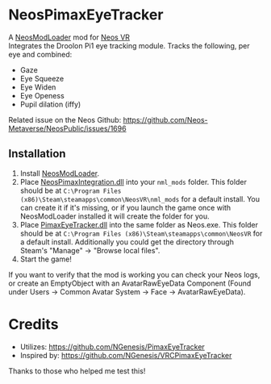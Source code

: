 # NeosPimaxEyeTracker

A [NeosModLoader](https://github.com/zkxs/NeosModLoader) mod for [Neos VR](https://neos.com/)  
Integrates the Droolon Pi1 eye tracking module. Tracks the following, per eye and combined:
- Gaze
- Eye Squeeze
- Eye Widen
- Eye Openess
- Pupil dilation (iffy)

Related issue on the Neos Github:
https://github.com/Neos-Metaverse/NeosPublic/issues/1696

## Installation
1. Install [NeosModLoader](https://github.com/zkxs/NeosModLoader).
2. Place [NeosPimaxIntegration.dll](https://github.com/dfgHiatus/NeosPimaxEyeTracker/releases/download/v1.0.0/NeosPimaxIntegration.dll) into your `nml_mods` folder. This folder should be at `C:\Program Files (x86)\Steam\steamapps\common\NeosVR\nml_mods` for a default install. You can create it if it's missing, or if you launch the game once with NeosModLoader installed it will create the folder for you.
3. Place [PimaxEyeTracker.dll](https://github.com/dfgHiatus/NeosPimaxEyeTracker/releases/download/v1.0.0/PimaxEyeTracker.dll) into the same folder as Neos.exe. This folder should be at `C:\Program Files (x86)\Steam\steamapps\common\NeosVR` for a default install. Additionally you could get the directory through Steam's "Manage" -> "Browse local files".
4. Start the game!

If you want to verify that the mod is working you can check your Neos logs, or create an EmptyObject with an AvatarRawEyeData Component (Found under Users -> Common Avatar System -> Face -> AvatarRawEyeData).

# Credits
- Utilizes: https://github.com/NGenesis/PimaxEyeTracker
- Inspired by: https://github.com/NGenesis/VRCPimaxEyeTracker

Thanks to those who helped me test this!
